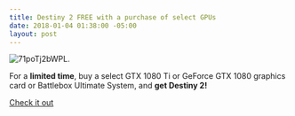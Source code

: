 ```yaml
---
title: Destiny 2 FREE with a purchase of select GPUs
date: 2018-01-04 01:38:00 -05:00
layout: post
---
```


![71poTj2bWPL.](/uploads/71poTj2bWPL._SL1200_.png)

For a **limited time**, buy a select GTX 1080 Ti or GeForce GTX 1080 graphics card or Battlebox Ultimate System, and **get Destiny 2!**

[Check it out](http://amzn.to/2qb6Fhh)